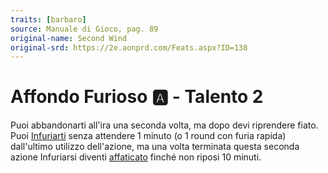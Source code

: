 ```yaml
---
traits: [barbaro]
source: Manuale di Gioco, pag. 89
original-name: Second Wind
original-srd: https://2e.aonprd.com/Feats.aspx?ID=138
---
```


# Affondo Furioso :a: - Talento 2

Puoi abbandonarti all'ira una seconda volta, ma dopo devi riprendere fiato. Puoi
[Infuriarti](/azioni/infuriarsi) senza attendere 1 minuto (o 1 round con furia
rapida) dall'ultimo utilizzo dell'azione, ma una volta terminata questa seconda
azione Infuriarsi diventi [affaticato](/condizioni/affaticato) finché non riposi
10 minuti.
